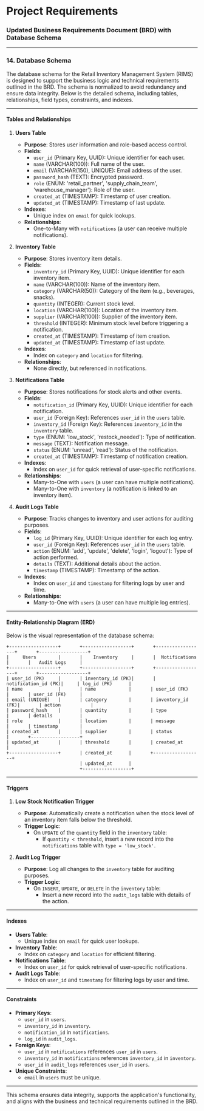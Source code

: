 # Project Requirements

### Updated Business Requirements Document (BRD) with Database Schema

---

### 14. **Database Schema**

The database schema for the Retail Inventory Management System (RIMS) is designed to support the business logic and technical requirements outlined in the BRD. The schema is normalized to avoid redundancy and ensure data integrity. Below is the detailed schema, including tables, relationships, field types, constraints, and indexes.

---

#### **Tables and Relationships**

1. **Users Table**
   - **Purpose**: Stores user information and role-based access control.
   - **Fields**:
     - `user_id` (Primary Key, UUID): Unique identifier for each user.
     - `name` (VARCHAR(100)): Full name of the user.
     - `email` (VARCHAR(150), UNIQUE): Email address of the user.
     - `password_hash` (TEXT): Encrypted password.
     - `role` (ENUM: 'retail_partner', 'supply_chain_team', 'warehouse_manager'): Role of the user.
     - `created_at` (TIMESTAMP): Timestamp of user creation.
     - `updated_at` (TIMESTAMP): Timestamp of last update.
   - **Indexes**:
     - Unique index on `email` for quick lookups.
   - **Relationships**:
     - One-to-Many with `notifications` (a user can receive multiple notifications).

2. **Inventory Table**
   - **Purpose**: Stores inventory item details.
   - **Fields**:
     - `inventory_id` (Primary Key, UUID): Unique identifier for each inventory item.
     - `name` (VARCHAR(100)): Name of the inventory item.
     - `category` (VARCHAR(50)): Category of the item (e.g., beverages, snacks).
     - `quantity` (INTEGER): Current stock level.
     - `location` (VARCHAR(100)): Location of the inventory item.
     - `supplier` (VARCHAR(100)): Supplier of the inventory item.
     - `threshold` (INTEGER): Minimum stock level before triggering a notification.
     - `created_at` (TIMESTAMP): Timestamp of item creation.
     - `updated_at` (TIMESTAMP): Timestamp of last update.
   - **Indexes**:
     - Index on `category` and `location` for filtering.
   - **Relationships**:
     - None directly, but referenced in notifications.

3. **Notifications Table**
   - **Purpose**: Stores notifications for stock alerts and other events.
   - **Fields**:
     - `notification_id` (Primary Key, UUID): Unique identifier for each notification.
     - `user_id` (Foreign Key): References `user_id` in the `users` table.
     - `inventory_id` (Foreign Key): References `inventory_id` in the `inventory` table.
     - `type` (ENUM: 'low_stock', 'restock_needed'): Type of notification.
     - `message` (TEXT): Notification message.
     - `status` (ENUM: 'unread', 'read'): Status of the notification.
     - `created_at` (TIMESTAMP): Timestamp of notification creation.
   - **Indexes**:
     - Index on `user_id` for quick retrieval of user-specific notifications.
   - **Relationships**:
     - Many-to-One with `users` (a user can have multiple notifications).
     - Many-to-One with `inventory` (a notification is linked to an inventory item).

4. **Audit Logs Table**
   - **Purpose**: Tracks changes to inventory and user actions for auditing purposes.
   - **Fields**:
     - `log_id` (Primary Key, UUID): Unique identifier for each log entry.
     - `user_id` (Foreign Key): References `user_id` in the `users` table.
     - `action` (ENUM: 'add', 'update', 'delete', 'login', 'logout'): Type of action performed.
     - `details` (TEXT): Additional details about the action.
     - `timestamp` (TIMESTAMP): Timestamp of the action.
   - **Indexes**:
     - Index on `user_id` and `timestamp` for filtering logs by user and time.
   - **Relationships**:
     - Many-to-One with `users` (a user can have multiple log entries).

---

#### **Entity-Relationship Diagram (ERD)**

Below is the visual representation of the database schema:

```
+------------------+       +------------------+       +------------------+       +------------------+
|     Users        |       |    Inventory     |       |  Notifications   |       |   Audit Logs     |
+------------------+       +------------------+       +------------------+       +------------------+
| user_id (PK)     |       | inventory_id (PK)|       | notification_id (PK)|     | log_id (PK)      |
| name             |       | name            |       | user_id (FK)     |       | user_id (FK)     |
| email (UNIQUE)   |       | category        |       | inventory_id (FK)|       | action           |
| password_hash    |       | quantity        |       | type            |       | details          |
| role             |       | location        |       | message         |       | timestamp        |
| created_at       |       | supplier        |       | status          |       +------------------+
| updated_at       |       | threshold       |       | created_at      |
+------------------+       | created_at      |       +------------------+
                           | updated_at      |
                           +------------------+
```

---

#### **Triggers**

1. **Low Stock Notification Trigger**
   - **Purpose**: Automatically create a notification when the stock level of an inventory item falls below the threshold.
   - **Trigger Logic**:
     - On `UPDATE` of the `quantity` field in the `inventory` table:
       - If `quantity < threshold`, insert a new record into the `notifications` table with `type = 'low_stock'`.

2. **Audit Log Trigger**
   - **Purpose**: Log all changes to the `inventory` table for auditing purposes.
   - **Trigger Logic**:
     - On `INSERT`, `UPDATE`, or `DELETE` in the `inventory` table:
       - Insert a new record into the `audit_logs` table with details of the action.

---

#### **Indexes**

- **Users Table**:
  - Unique index on `email` for quick user lookups.
- **Inventory Table**:
  - Index on `category` and `location` for efficient filtering.
- **Notifications Table**:
  - Index on `user_id` for quick retrieval of user-specific notifications.
- **Audit Logs Table**:
  - Index on `user_id` and `timestamp` for filtering logs by user and time.

---

#### **Constraints**

- **Primary Keys**:
  - `user_id` in `users`.
  - `inventory_id` in `inventory`.
  - `notification_id` in `notifications`.
  - `log_id` in `audit_logs`.
- **Foreign Keys**:
  - `user_id` in `notifications` references `user_id` in `users`.
  - `inventory_id` in `notifications` references `inventory_id` in `inventory`.
  - `user_id` in `audit_logs` references `user_id` in `users`.
- **Unique Constraints**:
  - `email` in `users` must be unique.

---

This schema ensures data integrity, supports the application's functionality, and aligns with the business and technical requirements outlined in the BRD.